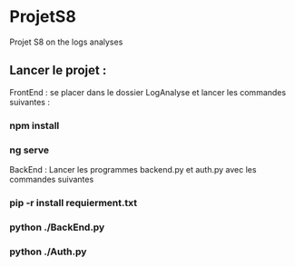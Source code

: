 # ProjetS8
Projet S8 on the logs analyses

## Lancer le projet :
FrontEnd : se placer dans le dossier LogAnalyse et lancer les commandes suivantes :

### npm install
### ng serve

BackEnd :
Lancer les programmes backend.py et auth.py avec les commandes suivantes

### pip -r install requierment.txt
### python ./BackEnd.py
### python ./Auth.py
